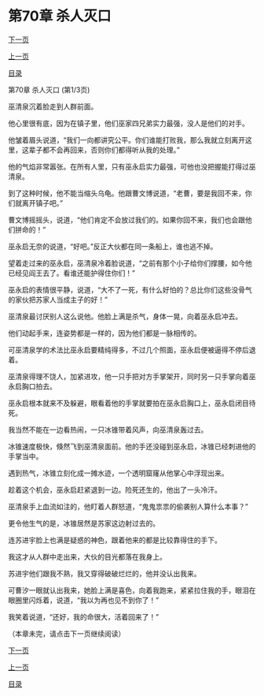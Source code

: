 <h1>第70章    杀人灭口</h1>
            <div><p><a href="./208_%E7%AC%AC70%E7%AB%A0_%E6%9D%80%E4%BA%BA%E7%81%AD%E5%8F%A3.md">下一页</a></p><p><a href="./206_%E7%AC%AC69%E7%AB%A0_%E5%86%B0%E9%9B%AA%E7%BB%93%E6%99%B6.md">上一页</a></p><p><a href="../">目录</a></p></div>
            <div><p>第70章    杀人灭口 (第1/3页)</p><p>巫清泉沉着脸走到人群前面。</p><p>他心里很有底，因为在镇子里，他们巫家四兄弟实力最强，没人是他们的对手。</p><p>他皱着眉头说道，“我们一向都讲究公平。你们谁能打败我，那么我就立刻离开这里，这辈子都不会再回来，否则你们都得听从我的处理。”</p><p>他的气焰非常嚣张。在所有人里，只有巫永启实力最强，可他也没把握能打得过巫清泉。</p><p>到了这种时候，他不能当缩头乌龟。他跟曹文博说道，“老曹，要是我回不来，你们就离开镇子吧。”</p><p>曹文博摇摇头，说道，“他们肯定不会放过我们的。如果你回不来，我们也会跟他们拼命的！”</p><p>巫永启无奈的说道，“好吧。”反正大伙都在同一条船上，谁也逃不掉。</p><p>望着走过来的巫永启，巫清泉冷着脸说道，“之前有那个小子给你们撑腰，如今他已经见阎王去了。看谁还能护得住你们！”</p><p>巫永启的表情很平静，说道，“大不了一死，有什么好怕的？总比你们这些没骨气的家伙把苏家人当成主子的好！”</p><p>巫清泉最讨厌别人这么说他。他脸上满是杀气，身体一晃，向着巫永启冲去。</p><p>他们动起手来，连姿势都是一样的，因为他们都是一脉相传的。</p><p>可巫清泉学的术法比巫永启要精纯得多，不过几个照面，巫永启便被逼得不停后退着。</p><p>巫清泉得理不饶人，加紧进攻，他一只手把对方手掌架开，同时另一只手掌向着巫永启胸口拍去。</p><p>巫永启根本就来不及躲避，眼看着他的手掌就要拍在巫永启胸口上，巫永启闭目待死。</p><p>我当然不能在一边看热闹，一只冰锥带着风声，向巫清泉轰过去。</p><p>冰锥速度极快，倏然飞到巫清泉面前。他的手还没碰到巫永启，冰锥已经刺进他的手掌当中。</p><p>遇到热气，冰锥立刻化成一摊水迹，一个透明窟窿从他掌心中浮现出来。</p><p>趁着这个机会，巫永启赶紧退到一边。险死还生的，他出了一头冷汗。</p><p>巫清泉手上血流如注的，他盯着人群怒道，“鬼鬼祟祟的偷袭别人算什么本事？”</p><p>更令他生气的是，冰锥居然是苏家这边射过去的。</p><p>连苏进宇脸上也满是疑惑的神色，跟着他来的都是比较靠得住的手下。</p><p>我这才从人群中走出来，大伙的目光都落在我身上。</p><p>苏进宇他们跟我不熟，我又穿得破破烂烂的，他并没认出我来。</p><p>可曹汐一眼就认出我来，她脸上满是喜色，向着我跑来，紧紧拉住我的手，眼泪在眼圈里闪烁着，说道，“我以为再也见不到你了！”</p><p>我笑着说道，“还好，我的命很大，活着回来了！”</p><p>（本章未完，请点击下一页继续阅读）</p></div>
            <div><p><a href="./208_%E7%AC%AC70%E7%AB%A0_%E6%9D%80%E4%BA%BA%E7%81%AD%E5%8F%A3.md">下一页</a></p><p><a href="./206_%E7%AC%AC69%E7%AB%A0_%E5%86%B0%E9%9B%AA%E7%BB%93%E6%99%B6.md">上一页</a></p><p><a href="../">目录</a></p></div>